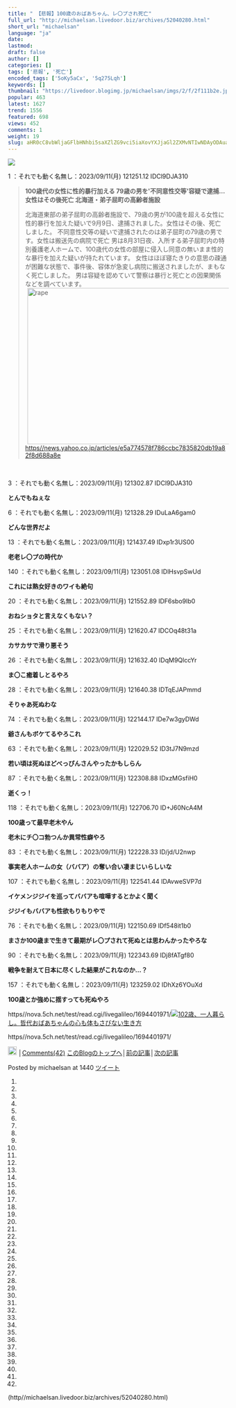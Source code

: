 ```yaml
---
title: " 【悲報】100歳のおばあちゃん、レ〇プされ死亡"
full_url: "http://michaelsan.livedoor.biz/archives/52040280.html"
short_url: "michaelsan"
language: "ja"
date: 
lastmod: 
draft: false
author: []
categories: []
tags: ['悲報', '死亡']
encoded_tags: ['5oKy5aCx', '5q275Lqh']
keywords: []
thumbnail: "https://livedoor.blogimg.jp/michaelsan/imgs/2/f/2f111b2e.jpg"
popular: 463
latest: 1627
trend: 1556
featured: 698
views: 452
comments: 1
weight: 19
slug: aHR0cC8vbWljaGFlbHNhbi5saXZlZG9vci5iaXovYXJjaGl2ZXMvNTIwNDAyODAuaHRtbA==
---
```


![](https://livedoor.blogimg.jp/michaelsan/imgs/2/f/2f111b2e.jpg)

<div> <p>1 ：それでも動く名無し：2023/09/11(月) 121251.12 IDCl9DJA310</p><blockquote><p><b>100歳代の女性に性的暴行加える 79歳の男を'不同意性交等'容疑で逮捕…女性はその後死亡 北海道・弟子屈町の高齢者施設</b></p> 北海道東部の弟子屈町の高齢者施設で、79歳の男が100歳を超える女性に性的暴行を加えた疑いで9月9日、逮捕されました。女性はその後、死亡しました。 不同意性交等の疑いで逮捕されたのは弟子屈町の79歳の男です。女性は搬送先の病院で死亡 男は8月31日夜、入所する弟子屈町内の特別養護老人ホームで、100歳代の女性の部屋に侵入し同意の無いまま性的な暴行を加えた疑いが持たれています。 女性はほぼ寝たきりの意思の疎通が困難な状態で、事件後、容体が急変し病院に搬送されましたが、まもなく死亡しました。 男は容疑を認めていて警察は暴行と死亡との因果関係などを調べています。<img class='pict' hspace='5' alt='rape' border='0' height='360' width='640' src='https//livedoor.blogimg.jp/michaelsan/imgs/2/f/2f111b2e.jpg'><a href='https//news.yahoo.co.jp/articles/e5a774578f786ccbc7835820db19a82f8d688a8e' target='_blank' title=''>https//news.yahoo.co.jp/articles/e5a774578f786ccbc7835820db19a82f8d688a8e</a></blockquote><br clear='all'><a name='more'></a> <p class='alistcloud-container-6796'></p> <p id='a8ad05a34e252bd37639d029c2f9959d'> </p> <p>3 ：それでも動く名無し：2023/09/11(月) 121302.87 IDCl9DJA310</p><b><p>とんでもねぇな </p></b><p>6 ：それでも動く名無し：2023/09/11(月) 121328.29 IDuLaA6gam0</p><b><p>どんな世界だよ </p></b><p>13 ：それでも動く名無し：2023/09/11(月) 121437.49 IDxp1r3US00</p><b><p>老老レ〇プの時代か </p></b><p>140 ：それでも動く名無し：2023/09/11(月) 123051.08 IDlHsvpSwUd</p><b><p>これには熟女好きのワイも絶句 </p></b><p>20 ：それでも動く名無し：2023/09/11(月) 121552.89 IDF6sbo9Ib0</p><b><p><p>おねショタと言えなくもない？ </p></p></b><p>25 ：それでも動く名無し：2023/09/11(月) 121620.47 IDCOq48t31a</p><b><p>カサカサで滑り悪そう</p></b><p>26 ：それでも動く名無し：2023/09/11(月) 121632.40 IDqM9QlccYr</p><b><p>ま〇こ癒着しとるやろ </p></b><p>28 ：それでも動く名無し：2023/09/11(月) 121640.38 IDTqEJAPmmd</p><b><p>そりゃあ死ぬわな </p></b><p>74 ：それでも動く名無し：2023/09/11(月) 122144.17 IDe7w3gyDWd</p><b><p>爺さんもボケてるやろこれ </p></b><p>63 ：それでも動く名無し：2023/09/11(月) 122029.52 ID3tJ7N9mzd</p><b><p>若い頃は死ぬほどべっぴんさんやったかもしらん</p></b><p>87 ：それでも動く名無し：2023/09/11(月) 122308.88 IDxzMGsfiH0</p><b><p>逝くっ！ </p></b><p>118 ：それでも動く名無し：2023/09/11(月) 122706.70 ID+J60NcA4M</p><p><b><p>100歳って最早老木やん</p></b></p><p><b><p></p></b></p><b><p>老木にチ〇コ勃つんか異常性癖やろ </p></b><p>83 ：それでも動く名無し：2023/09/11(月) 122228.33 ID/jd/U2nwp</p><b><p>事実老人ホームの女（ババア）の奪い合い凄まじいらしいな </p></b><p>107 ：それでも動く名無し：2023/09/11(月) 122541.44 IDAvweSVP7d</p><p><b><p>イケメンジジイを巡ってババアも喧嘩するとかよく聞く</p></b></p><p><b><p></p></b></p><b><p>ジジイもババアも性欲もりもりやで </p></b><p>76 ：それでも動く名無し：2023/09/11(月) 122150.69 IDf548it1b0</p><b><p>まさか100歳まで生きて最期がレ〇プされて死ぬとは思わんかったやろな </p></b><p>90 ：それでも動く名無し：2023/09/11(月) 122343.69 IDj8fATgf80</p><b><p>戦争を耐えて日本に尽くした結果がこれなのか…？ </p></b><p>157 ：それでも動く名無し：2023/09/11(月) 123259.02 IDhXz6YOuXd</p><b><p>100歳とか強めに揺すっても死ぬやろ </p></b>https//nova.5ch.net/test/read.cgi/livegalileo/1694401971/<a href='http//www.amazon.co.jp/o/ASIN/4163916466/tsukihoshibul-22/' target='_blank'><img src='https//m.media-amazon.com/images/P/4163916466.01._SCLZZZZZZZ_SX500_.jpg' border='0'>102歳、一人暮らし。哲代おばあちゃんの心も体もさびない生き方</a><br clear='all'> <p id='a6850dc6aefc0d5bbff2bea180d92d89'> </p> <p id='a6850dc6aefc0d5bbff2bea180d92d89'> </p> <p class='alistcloud-container-6795'></p> <p>https//nova.5ch.net/test/read.cgi/livegalileo/1694401971/</p><a></a><a href='http//b.hatena.ne.jp/entry/http//michaelsan.livedoor.biz/' class='hatena-bookmark-button' title='このエントリーをはてなブックマークに追加'><img src='http//b.st-hatena.com/images/entry-button/button-only.gif' alt='このエントリーをはてなブックマークに追加' width='20' height='20'></a> │<a class='aposted' href='#comments'>Comments(42)</a> <a class='amenu' href='http//michaelsan.livedoor.biz/'>このBlogのトップへ</a>│<a class='amenu' href='http//michaelsan.livedoor.biz/archives/52040275.html'>前の記事</a>│<a class='amenu' href='http//michaelsan.livedoor.biz/archives/52040288.html'>次の記事</a><p>Posted by michaelsan at 1440 <a href='https//twitter.com/share' class='twitter-share-button'>ツイート</a> </p><p id='ad2'></p> <ol> <li> </li> <li> </li> <li> </li> <li> </li> <li> </li> <li> </li> <li> </li> <li> </li> <li> </li> <li> </li> <li> </li> <li> </li> <li> </li> <li> </li> <li> </li> <li> </li> <li> </li> <li> </li> <li> </li> <li> </li> <li> </li> <li> </li> <li> </li> <li> </li> <li> </li> <li> </li> <li> </li> <li> </li> <li> </li> <li> </li> <li> </li> <li> </li> <li> </li> <li> </li> <li> </li> <li> </li> <li> </li> <li> </li> <li> </li> <li> </li> <li> </li> <li> </li> </ol> </div>

(http//michaelsan.livedoor.biz/archives/52040280.html)
